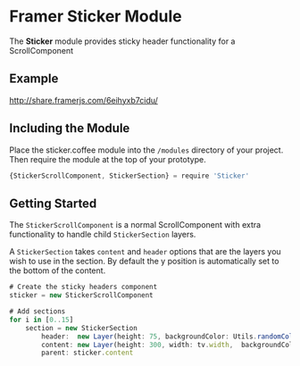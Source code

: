 # Framer Sticker Module
The **Sticker** module provides sticky header functionality for a ScrollComponent 

## Example
http://share.framerjs.com/6eihyxb7cidu/

## Including the Module
Place the sticker.coffee module into the `/modules` directory of your project. Then require the module at the top of your prototype.

```javascript
{StickerScrollComponent, StickerSection} = require 'Sticker'
```


## Getting Started

The `StickerScrollComponent` is a normal ScrollComponent with extra functionality to handle child `StickerSection` layers. 

A `StickerSection` takes `content` and `header` options that are the layers you wish to use in the section. By default the y position is automatically set to the bottom of the content.


```javascript
# Create the sticky headers component
sticker = new StickerScrollComponent

# Add sections
for i in [0..15] 
	section = new StickerSection	
		header:  new Layer(height: 75, backgroundColor: Utils.randomColor())	
		content: new Layer(height: 300, width: tv.width,  backgroundColor: "#e3e3e3")
		parent: sticker.content 
```
		
